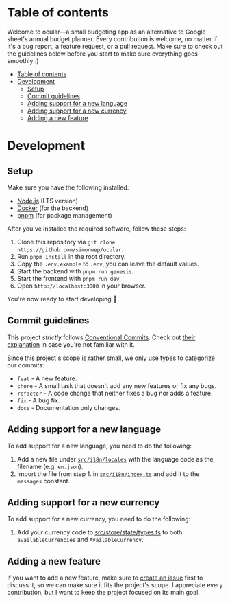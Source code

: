 # Table of contents

Welcome to ocular—a small budgeting app as an alternative to Google sheet's annual budget planner.
Every contribution is welcome, no matter if it's a bug report, a feature request, or a pull request.
Make sure to check out the guidelines below before you start to make sure everything goes smoothly :)

- [Table of contents](#table-of-contents)
- [Development](#development)
  - [Setup](#setup)
  - [Commit guidelines](#commit-guidelines)
  - [Adding support for a new language](#adding-support-for-a-new-language)
  - [Adding support for a new currency](#adding-support-for-a-new-currency)
  - [Adding a new feature](#adding-a-new-feature)

# Development

## Setup

Make sure you have the following installed:

- [Node.js](https://nodejs.org/en/) (LTS version)
- [Docker](https://www.docker.com/) (for the backend)
- [pnpm](https://pnpm.io/) (for package management)

After you've installed the required software, follow these steps:

1. Clone this repository via `git clone https://github.com/simonwep/ocular`.
2. Run `pnpm install` in the root directory.
3. Copy the `.env.example` to `.env`, you can leave the default values.
4. Start the backend with `pnpm run genesis`.
5. Start the frontend with `pnpm run dev`.
6. Open `http://localhost:3000` in your browser.

You're now ready to start developing 🚀

## Commit guidelines

This project *strictly* follows [Conventional Commits](https://www.conventionalcommits.org/en/v1.0.0/).
Check out [their explanation](https://www.conventionalcommits.org/en/v1.0.0/#summary) in case you're not familiar with it.

Since this project's scope is rather small, we only use types to categorize our commits:

* `feat` - A new feature.
* `chore` - A small task that doesn't add any new features or fix any bugs.
* `refactor` - A code change that neither fixes a bug nor adds a feature.
* `fix` - A bug fix.
* `docs` - Documentation only changes.

## Adding support for a new language

To add support for a new language, you need to do the following:

1. Add a new file under [`src/i18n/locales`](../src/i18n/locales) with the language code as the filename (e.g. `en.json`). 
2. Import the file from step 1. in [`src/i18n/index.ts`](../src/i18n/index.ts) and add it to the `messages` constant.

## Adding support for a new currency

To add support for a new currency, you need to do the following:

1. Add your currency code to [src/store/state/types.ts](../src/store/state/types.ts) to both `availableCurrencies` and `AvailableCurrency`.

## Adding a new feature

If you want to add a new feature, make sure to [create an issue](https://github.com/simonwep/ocular/issues/new/choose) first to discuss it, so we can make sure it fits the project's scope.
I appreciate every contribution, but I want to keep the project focused on its main goal.
